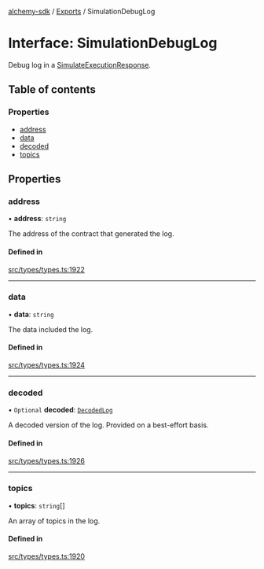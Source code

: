 [alchemy-sdk](../README.md) / [Exports](../modules.md) / SimulationDebugLog

# Interface: SimulationDebugLog

Debug log in a [SimulateExecutionResponse](SimulateExecutionResponse.md).

## Table of contents

### Properties

- [address](SimulationDebugLog.md#address)
- [data](SimulationDebugLog.md#data)
- [decoded](SimulationDebugLog.md#decoded)
- [topics](SimulationDebugLog.md#topics)

## Properties

### address

• **address**: `string`

The address of the contract that generated the log.

#### Defined in

[src/types/types.ts:1922](https://github.com/alchemyplatform/alchemy-sdk-js/blob/dc20ee4/src/types/types.ts#L1922)

___

### data

• **data**: `string`

The data included the log.

#### Defined in

[src/types/types.ts:1924](https://github.com/alchemyplatform/alchemy-sdk-js/blob/dc20ee4/src/types/types.ts#L1924)

___

### decoded

• `Optional` **decoded**: [`DecodedLog`](DecodedLog.md)

A decoded version of the log. Provided on a best-effort basis.

#### Defined in

[src/types/types.ts:1926](https://github.com/alchemyplatform/alchemy-sdk-js/blob/dc20ee4/src/types/types.ts#L1926)

___

### topics

• **topics**: `string`[]

An array of topics in the log.

#### Defined in

[src/types/types.ts:1920](https://github.com/alchemyplatform/alchemy-sdk-js/blob/dc20ee4/src/types/types.ts#L1920)

